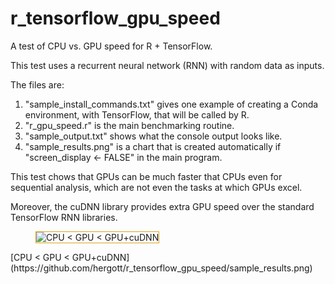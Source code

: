 # r_tensorflow_gpu_speed
A test of CPU vs. GPU speed for R + TensorFlow.

This test uses a recurrent neural network (RNN) with random data as inputs.

The files are:

1. "sample_install_commands.txt" gives one example of creating a Conda environment, with TensorFlow, that will be called by R.
2. "r_gpu_speed.r" is the main benchmarking routine.
3. "sample_output.txt" shows what the console output looks like.
4. "sample_results.png" is a chart that is created automatically if "screen_display <- FALSE" in the main program.

This test chows that GPUs can be much faster that CPUs even for sequential analysis, which are not even the tasks at which GPUs excel.

Moreover, the cuDNN library provides extra GPU speed over the standard TensorFlow RNN libraries.

<div>
<figure >
<img style="border:1px solid; border-color:#daa520ff; margin-left:auto;margin-right:auto;text-align: center;" src="https://github.com/hergott/r_tensorflow_gpu_speed/sample_results.png" alt="CPU < GPU < GPU+cuDNN" />
<figcaption style="color: #156e82; text-align: center; font-size:100%; font-style: italic; font-weight:normal;margin-left:auto;margin-right:auto;"></figcaption>
</figure> 
</div>
[CPU < GPU < GPU+cuDNN](https://github.com/hergott/r_tensorflow_gpu_speed/sample_results.png)
